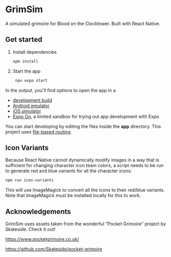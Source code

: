 # GrimSim

A simulated grimoire for Blood on the Clocktower.
Built with React Native.

## Get started

1. Install dependencies

   ```bash
   npm install
   ```

2. Start the app

   ```bash
    npx expo start
   ```

In the output, you'll find options to open the app in a

- [development build](https://docs.expo.dev/develop/development-builds/introduction/)
- [Android emulator](https://docs.expo.dev/workflow/android-studio-emulator/)
- [iOS simulator](https://docs.expo.dev/workflow/ios-simulator/)
- [Expo Go](https://expo.dev/go), a limited sandbox for trying out app development with Expo

You can start developing by editing the files inside the **app** directory. This project
uses [file-based routing](https://docs.expo.dev/router/introduction).

## Icon Variants

Because React Native cannot dynamically modify images in a way that is sufficient for changing character icon team
colors, a script needs to be run to generate red and blue variants for all the character icons:

```bash
npm run icon-variants
```

This will use ImageMagick to convert all the icons to their red/blue variants. Note that ImageMagick must be installed
locally for this to work.

 ## Acknowledgements

GrimSim uses assets taken from the wonderful "Pocket Grimoire" project by Skateside.
Check it out!

https://www.pocketgrimoire.co.uk/

https://github.com/Skateside/pocket-grimoire